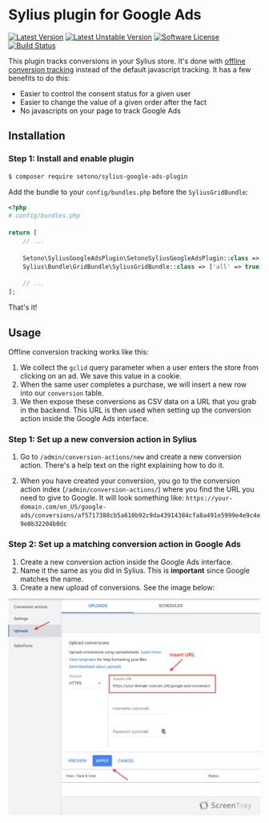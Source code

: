 # Sylius plugin for Google Ads

[![Latest Version][ico-version]][link-packagist]
[![Latest Unstable Version][ico-unstable-version]][link-packagist]
[![Software License][ico-license]](LICENSE)
[![Build Status][ico-github-actions]][link-github-actions]

This plugin tracks conversions in your Sylius store. It's done with [offline conversion tracking](https://support.google.com/google-ads/answer/2998031?hl=en)
instead of the default javascript tracking. It has a few benefits to do this:
- Easier to control the consent status for a given user
- Easier to change the value of a given order after the fact
- No javascripts on your page to track Google Ads

## Installation

### Step 1: Install and enable plugin

```bash
$ composer require setono/sylius-google-ads-plugin
```

Add the bundle to your `config/bundles.php` before the `SyliusGridBundle`:

```php
<?php
# config/bundles.php

return [
    // ...
    
    Setono\SyliusGoogleAdsPlugin\SetonoSyliusGoogleAdsPlugin::class => ['all' => true], // Added before the grid bundle
    Sylius\Bundle\GridBundle\SyliusGridBundle::class => ['all' => true],
    
    // ...
];
```

That's it!

## Usage

Offline conversion tracking works like this:

1. We collect the `gclid` query parameter when a user enters the store from clicking on an ad. We save this value in a cookie.
2. When the same user completes a purchase, we will insert a new row into our `conversion` table.
3. We then expose these conversions as CSV data on a URL that you grab in the backend. This URL is then used when setting
up the conversion action inside the Google Ads interface.
   
### Step 1: Set up a new conversion action in Sylius
1. Go to `/admin/conversion-actions/new` and create a new conversion action. There's a help text on the right explaining
how to do it.
   
2. When you have created your conversion, you go to the conversion action index (`/admin/conversion-actions/`) where you
find the URL you need to give to Google. It will look something like: `https://your-domain.com/en_US/google-ads/conversions/af5717388cb5a610b92c9da43914384cfa8a491e5999e4e9c4e9e0b32204b0dc`
   
### Step 2: Set up a matching conversion action in Google Ads
1. Create a new conversion action inside the Google Ads interface.
2. Name it the same as you did in Sylius. This is **important** since Google matches the name.
3. Create a new upload of conversions. See the image below:

![Upload conversions](docs/images/conversion-uploads.png)


[ico-version]: https://poser.pugx.org/setono/sylius-google-ads-plugin/v/stable
[ico-unstable-version]: https://poser.pugx.org/setono/sylius-google-ads-plugin/v/unstable
[ico-license]: https://poser.pugx.org/setono/sylius-google-ads-plugin/license
[ico-github-actions]: https://github.com/Setono/SyliusGoogleAdsPlugin/workflows/build/badge.svg

[link-packagist]: https://packagist.org/packages/setono/sylius-google-ads-plugin
[link-github-actions]: https://github.com/Setono/SyliusGoogleAdsPlugin/actions
